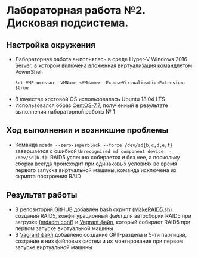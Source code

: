# Лабораторная работа №2.  Дисковая подсистема. 

## Настройка окружения

* Лабораторная работа выполнялась в среде Hyper-V Windows 2016 Server, в котором включена вложенная виртуализация командлетом PowerShell
  ```  
  Set-VMProcessor -VMName <VMName> -ExposeVirtualizationExtensions $true 
  ```
* В качестве хостовой OS использовалась Ubuntu 18.04 LTS
* Использовался образ [CentOS-7.7](https://app.vagrantup.com/OlegLitvintsev/boxes/CentOS-7.7), полученный в результате выполнения лабораторной работы № 1

## Ход выполнения и возникшие проблемы

* Команда  `mdadm --zero-superblock --force /dev/sd{b,c,d,e,f}` завершается с ошибкой `Unrecognised md component device  - /dev/sd(b-f)`. RAID5 успешно собирается и без нее, а поскольку сборка всегда происходит при одинаковых условиях во время первого запуска виртуальной машины, команда исключена из скрипта построения RAID

## Результат работы

* В репозиторий GitHUB добавлен bash скрипт ([MakeRAID5.sh](https://github.com/OlegLitvintsev/OTUS_Labs/blob/master/Lab_2/MakeRAID5.sh)) создания RAID5, конфигурационный файл для автосборки RAID5 при загрузке ([mdadm.conf](https://github.com/OlegLitvintsev/OTUS_Labs/blob/master/Lab_2/mdmadm.conf)) и [Vagrant файл](https://github.com/OlegLitvintsev/OTUS_Labs/blob/master/Lab_2/Vagrantfile), который собирает RAID5 при первом запуске виртуальной машины
* В [Vagrant файл](https://github.com/OlegLitvintsev/OTUS_Labs/blob/master/Lab_2/Vagrantfile) добавлено создание GPT-раздела и 5-ти партиций, создание в них файловых систем и их монтирование при первом запуске виртуальной машины
